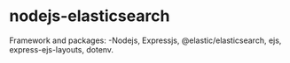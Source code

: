 # nodejs-elasticsearch
Framework and packages: -Nodejs, Expressjs, @elastic/elasticsearch, ejs, express-ejs-layouts, dotenv.
